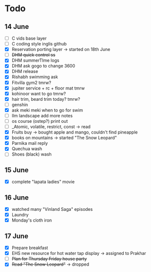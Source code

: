 # Todo

## 14 June

- [ ] C vids base layer
- [ ] C coding style inglis github
- [x] Reservation porting layer -> started on 18th June
- [ ] ~~DHM quick control ss~~
- [x] DHM summerTIme logs
- [x] DHM ask gogo to change 3600
- [x] DHM release
- [x] Rishabh swimming ask
- [x] Fitvilla gym2 tmrw?
- [x] jupiter service + rc + floor mat tmrw
- [x] kohinoor want to go tmrw?
- [x] hair trim, beard trim today? tmrw?
- [ ] genshin
- [x] ask meki meki when to go for swim
- [ ] llm landscape add more notes
- [ ] os course (ostep?) print out
- [ ] _Atomic, volatile, restrict, const -> read
- [x] Fruits buy -> bought apple and mango, couldn't find pineapple
- [x] books on mountains -> started "The Snow Leopard"
- [x] Parnika mail reply
- [x] Quechua wash
- [ ] Shoes (black) wash

## 15 June

- [x] complete "lapata ladies" movie

## 16 June

- [x] watched many "Vinland Saga" episodes
- [x] Laundry
- [x] Monday's cloth iron

## 17 June

- [x] Prepare breakfast
- [x] EHS new resource for hot water tap display -> assigned to Prakhar
- [ ] ~~Plan for ~~Thursday~~ Friday house party~~
- [x] ~~Read "The Snow Leopard"~~ -> dropped
